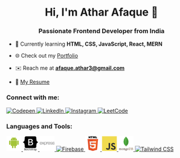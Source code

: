 <h1 align="center">Hi, I'm Athar Afaque 👋</h1>
<h3 align="center">Passionate Frontend Developer from India</h3>

- 🌱 Currently learning **HTML, CSS, JavaScript, React, MERN**

- 🌐 Check out my [Portfolio](https://atharafaque-portfolio.netlify.app)

- ✉️ Reach me at **afaque.athar3@gmail.com**

- 📄 [My Resume](https://drive.google.com/file/d/1d1w2LccYCYsdcsjYa93vJL-Cbt04hy2y/view?usp=share_link)

<h3 align="left">Connect with me:</h3>
<p align="left">
  <a href="https://codepen.io/vfuziy/pen/rmqamk" target="_blank">
    <img src="https://raw.githubusercontent.com/rahuldkjain/github-profile-readme-generator/master/src/images/icons/Social/codepen.svg" alt="Codepen" height="30" width="40" />
  </a>
  <a href="https://www.linkedin.com/in/athar-afaque/" target="_blank">
    <img src="https://raw.githubusercontent.com/rahuldkjain/github-profile-readme-generator/src/images/icons/Social/linkedin.svg" alt="LinkedIn" height="30" width="40" />
  </a>
  <a href="https://www.instagram.com/__atharafaque__?igshid=ogq5zdc2odk2za%3d%3d&utm_source=qr" target="_blank">
    <img src="https://raw.githubusercontent.com/rahuldkjain/github-profile-readme-generator/src/images/icons/Social/instagram.svg" alt="Instagram" height="30" width="40" />
  </a>
  <a href="https://leetcode.com/atharafaque/" target="_blank">
    <img src="https://raw.githubusercontent.com/rahuldkjain/github-profile-readme-generator/src/images/icons/Social/leetcode.svg" alt="LeetCode" height="30" width="40" />
  </a>
</p>

<h3 align="left">Languages and Tools:</h3>
<p align="left">
  <a href="https://developer.android.com" target="_blank">
    <img src="https://raw.githubusercontent.com/devicons/devicon/master/icons/android/android-original-wordmark.svg" alt="Android" width="40" height="40"/>
  </a>
  <a href="https://getbootstrap.com" target="_blank">
    <img src="https://raw.githubusercontent.com/devicons/devicon/master/icons/bootstrap/bootstrap-plain-wordmark.svg" alt="Bootstrap" width="40" height="40"/>
  </a>
  <a href="https://expressjs.com" target="_blank">
    <img src="https://raw.githubusercontent.com/devicons/devicon/master/icons/express/express-original-wordmark.svg" alt="Express" width="40" height="40"/>
  </a>
  <a href="https://firebase.google.com/" target="_blank">
    <img src="https://www.vectorlogo.zone/logos/firebase/firebase-icon.svg" alt="Firebase" width="40" height="40"/>
  </a>
  <a href="https://www.w3.org/html/" target="_blank">
    <img src="https://raw.githubusercontent.com/devicons/devicon/master/icons/html5/html5-original-wordmark.svg" alt="HTML5" width="40" height="40"/>
  </a>
  <a href="https://developer.mozilla.org/en-US/docs/Web/JavaScript" target="_blank">
    <img src="https://raw.githubusercontent.com/devicons/devicon/master/icons/javascript/javascript-original.svg" alt="JavaScript" width="40" height="40"/>
  </a>
  <a href="https://www.mongodb.com/" target="_blank">
    <img src="https://raw.githubusercontent.com/devicons/devicon/master/icons/mongodb/mongodb-original-wordmark.svg" alt="MongoDB" width="40" height="40"/>
  </a>
  <a href="https://tailwindcss.com/" target="_blank">
    <img src="https://www.vectorlogo.zone/logos/tailwindcss/tailwindcss-icon.svg" alt="Tailwind CSS" width="40" height="40"/>
  </a>
</p>
